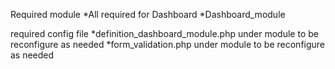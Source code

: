 Required module
*All required for Dashboard
*Dashboard_module

required config file
*definition_dashboard_module.php under module to be reconfigure as needed
*form_validation.php under module to be reconfigure as needed